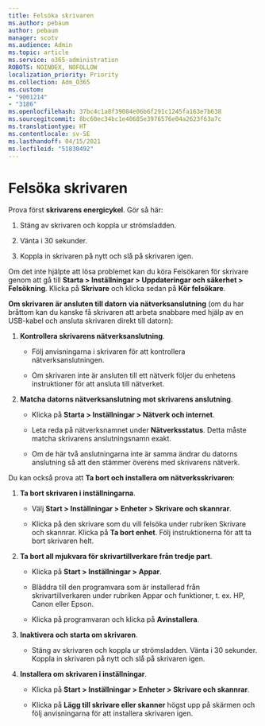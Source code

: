 ```yaml
---
title: Felsöka skrivaren
ms.author: pebaum
author: pebaum
manager: scotv
ms.audience: Admin
ms.topic: article
ms.service: o365-administration
ROBOTS: NOINDEX, NOFOLLOW
localization_priority: Priority
ms.collection: Adm_O365
ms.custom:
- "9001214"
- "3186"
ms.openlocfilehash: 37bc4c1a8f39084e06b6f291c1245fa163e7b638
ms.sourcegitcommit: 8bc60ec34bc1e40685e3976576e04a2623f63a7c
ms.translationtype: HT
ms.contentlocale: sv-SE
ms.lasthandoff: 04/15/2021
ms.locfileid: "51830492"
---
```

# <a name="troubleshoot-your-printer"></a>Felsöka skrivaren

Prova först **skrivarens energicykel**. Gör så här:

1. Stäng av skrivaren och koppla ur strömsladden.

2. Vänta i 30 sekunder.

3. Koppla in skrivaren på nytt och slå på skrivaren igen.

Om det inte hjälpte att lösa problemet kan du köra Felsökaren för skrivare genom att gå till **Starta > Inställningar > Uppdateringar och säkerhet > Felsökning**. Klicka på **Skrivare** och klicka sedan på **Kör felsökare**.

**Om skrivaren är ansluten till datorn via nätverksanslutning** (om du har bråttom kan du kanske få skrivaren att arbeta snabbare med hjälp av en USB-kabel och ansluta skrivaren direkt till datorn):

1. **Kontrollera skrivarens nätverksanslutning**.
    
    - Följ anvisningarna i skrivaren för att kontrollera nätverksanslutningen.

    - Om skrivaren inte är ansluten till ett nätverk följer du enhetens instruktioner för att ansluta till nätverket.

2. **Matcha datorns nätverksanslutning mot skrivarens anslutning**.

    - Klicka på **Starta > Inställningar > Nätverk och internet**.

    - Leta reda på nätverksnamnet under **Nätverksstatus**. Detta måste matcha skrivarens anslutningsnamn exakt.

    - Om de här två anslutningarna inte är samma ändrar du datorns anslutning så att den stämmer överens med skrivarens nätverk.

Du kan också prova att **Ta bort och installera om nätverksskrivaren**:

1. **Ta bort skrivaren i inställningarna**.

    - Välj **Start > Inställningar > Enheter > Skrivare och skannrar**.

    - Klicka på den skrivare som du vill felsöka under rubriken Skrivare och skannrar. Klicka på **Ta bort enhet**. Följ instruktionerna för att ta bort skrivaren helt.

2. **Ta bort all mjukvara för skrivartillverkare från tredje part**.

    - Klicka på **Start > Inställningar > Appar**.

    - Bläddra till den programvara som är installerad från skrivartillverkaren under rubriken Appar och funktioner, t. ex. HP, Canon eller Epson.

    - Klicka på programvaran och klicka på **Avinstallera**.

3. **Inaktivera och starta om skrivaren**.

    - Stäng av skrivaren och koppla ur strömsladden. Vänta i 30 sekunder. Koppla in skrivaren på nytt och slå på skrivaren igen.

4. **Installera om skrivaren i inställningar**.

    - Klicka på **Start > Inställningar > Enheter > Skrivare och skannrar**.
 
    - Klicka på **Lägg till skrivare eller skanner** högst upp på skärmen och följ anvisningarna för att installera skrivaren igen.
